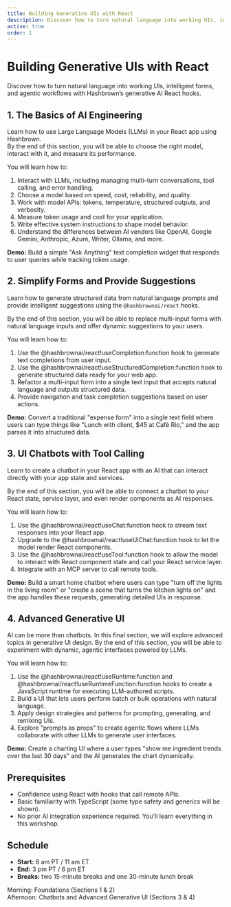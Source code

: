 ```yaml
---
title: Building Generative UIs with React
description: Discover how to turn natural language into working UIs, intelligent forms, and agentic workflows with Hashbrown’s generative AI React hooks.
active: true
order: 1
---
```


# Building Generative UIs with React

<p class="subtitle">Discover how to turn natural language into working UIs, intelligent forms, and agentic workflows with Hashbrown’s generative AI React hooks.</p>

## 1. The Basics of AI Engineering

Learn how to use Large Language Models (LLMs) in your React app using Hashbrown.  
By the end of this section, you will be able to choose the right model, interact with it, and measure its performance.

You will learn how to:

1. Interact with LLMs, including managing multi-turn conversations, tool calling, and error handling.
2. Choose a model based on speed, cost, reliability, and quality.
3. Work with model APIs: tokens, temperature, structured outputs, and verbosity.
4. Measure token usage and cost for your application.
5. Write effective system instructions to shape model behavior.
6. Understand the differences between AI vendors like OpenAI, Google Gemini, Anthropic, Azure, Writer, Ollama, and more.

**Demo:** Build a simple "Ask Anything" text completion widget that responds to user queries while tracking token usage.

## 2. Simplify Forms and Provide Suggestions

Learn how to generate structured data from natural language prompts and provide intelligent suggestions using the `@hashbrownai/react` hooks.

By the end of this section, you will be able to replace multi-input forms with natural language inputs and offer dynamic suggestions to your users.

You will learn how to:

1. Use the @hashbrownai/react!useCompletion:function hook to generate text completions from user input.
2. Use the @hashbrownai/react!useStructuredCompletion:function hook to generate structured data ready for your web app.
3. Refactor a multi-input form into a single text input that accepts natural language and outputs structured data.
4. Provide navigation and task completion suggestions based on user actions.

**Demo:** Convert a traditional "expense form" into a single text field where users can type things like "Lunch with client, $45 at Café Rio," and the app parses it into structured data.

## 3. UI Chatbots with Tool Calling

Learn to create a chatbot in your React app with an AI that can interact directly with your app state and services.

By the end of this section, you will be able to connect a chatbot to your React state, service layer, and even render components as AI responses.

You will learn how to:

1. Use the @hashbrownai/react!useChat:function hook to stream text responses into your React app.
2. Upgrade to the @hashbrownai/react!useUiChat:function hook to let the model render React components.
3. Use the @hashbrownai/react!useTool:function hook to allow the model to interact with React component state and call your React service layer.
4. Integrate with an MCP server to call remote tools.

**Demo:** Build a smart home chatbot where users can type "turn off the lights in the living room" or "create a scene that turns the kitchen lights on" and the app handles these requests, generating detailed UIs in response.

## 4. Advanced Generative UI

AI can be more than chatbots. In this final section, we will explore advanced topics in generative UI design. By the end of this section, you will be able to experiment with dynamic, agentic interfaces powered by LLMs.

You will learn how to:

1. Use the @hashbrownai/react!useRuntime:function and @hashbrownai/react!useRuntimeFunction:function hooks to create a JavaScript runtime for executing LLM-authored scripts.
2. Build a UI that lets users perform batch or bulk operations with natural language.
3. Apply design strategies and patterns for prompting, generating, and remixing UIs.
4. Explore "prompts as props" to create agentic flows where LLMs collaborate with other LLMs to generate user interfaces.

**Demo:** Create a charting UI where a user types "show me ingredient trends over the last 30 days" and the AI generates the chart dynamically.

## Prerequisites

- Confidence using React with hooks that call remote APIs.
- Basic familiarity with TypeScript (some type safety and generics will be shown).
- No prior AI integration experience required. You’ll learn everything in this workshop.

## Schedule

- **Start:** 8 am PT / 11 am ET
- **End:** 3 pm PT / 6 pm ET
- **Breaks:** two 15-minute breaks and one 30-minute lunch break

Morning: Foundations (Sections 1 & 2)  
Afternoon: Chatbots and Advanced Generative UI (Sections 3 & 4)
